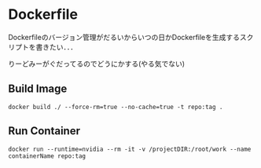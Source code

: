 # Dockerfile

Dockerfileのバージョン管理がだるいからいつの日かDockerfileを生成するスクリプトを書きたい．．．

りーどみーがぐだってるのでどうにかする(やる気でない)

## Build Image
`docker build ./ --force-rm=true --no-cache=true -t repo:tag .`

## Run Container
`docker run --runtime=nvidia --rm -it -v /projectDIR:/root/work --name containerName repo:tag`

